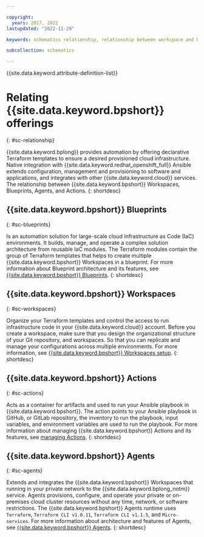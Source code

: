 ```yaml
---

copyright:
  years: 2017, 2022
lastupdated: "2022-11-29"

keywords: schematics relationship, relationship between workspace and blueprint, relationship, relations

subcollection: schematics

---
```


{{site.data.keyword.attribute-definition-list}}

# Relating {{site.data.keyword.bpshort}} offerings
{: #sc-relationship}

{{site.data.keyword.bplong}} provides automation by offering declarative Terraform templates to ensure a desired provisioned cloud infrastructure. Native integration with {{site.data.keyword.redhat_openshift_full}} Ansible extends configuration, management and provisioning to software and applications, and integrates with other {{site.data.keyword.cloud}} services. The relationship between {{site.data.keyword.bpshort}} Workspaces, Blueprints, Agents, and Actions. 
{: shortdesc}



## {{site.data.keyword.bpshort}} Blueprints
{: #sc-blueprints}

Is an automation solution for large-scale cloud Infrastructure as Code (IaC) environments. It builds, manage, and operate a complex solution architecture from reusable IaC modules. The Terraform modules contain the group of Terraform templates that helps to create multiple {{site.data.keyword.bpshort}} Workspaces in a blueprint. For more information about Blueprint architecture and its features, see [{{site.data.keyword.bpshort}} Blueprints](/docs/schematics?topic=schematics-blueprint-intro).
{: shortdesc}

## {{site.data.keyword.bpshort}} Workspaces
{: #sc-workspaces}

Organize your Terraform templates and control the access to run infrastructure code in your {{site.data.keyword.cloud}} account. Before you create a workspace, make sure that you design the organizational structure of your Git repository, and workspaces. So that you can replicate and manage your configurations across multiple environments. For more information, see [{{site.data.keyword.bpshort}} Workspaces setup](/docs/schematics?topic=schematics-workspace-setup).
{: shortdesc}

## {{site.data.keyword.bpshort}} Actions
{: #sc-actions}

Acts as a container for artifacts and used to run your Ansible playbook in {{site.data.keyword.bpshort}}. The action points to your Ansible playbook in GitHub, or GitLab repository, the inventory to run the playbook, input variables, and environment variables are used to run the playbook. For more information about managing {{site.data.keyword.bpshort}} Actions and its features, see [managing Actions](/docs/schematics?topic=schematics-workspace-setup).
{: shortdesc}

## {{site.data.keyword.bpshort}} Agents
{: #sc-agents}

Extends and integrates the {{site.data.keyword.bpshort}} Workspaces that running in your private network to the {{site.data.keyword.bplong_notm}} service. Agents provisions, configure, and operate your private or on-premises cloud cluster resources without any time, network, or software restrictions. The {{site.data.keyword.bpshort}} Agents runtime uses `Terraform`, `Terraform CLI v1.0.11`, `Terraform CLI v1.1.5`, and `Micro-services`. For more information about architecture and features of Agents, see [{{site.data.keyword.bpshort}} Agents](/docs/schematics?topic=schematics-agents-intro).
{: shortdesc}


